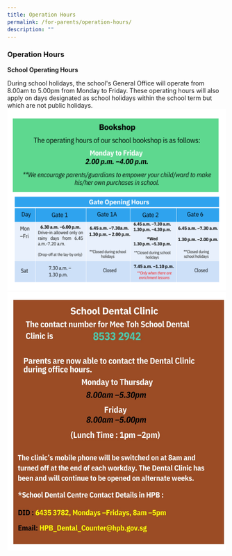 ```yaml
---
title: Operation Hours
permalink: /for-parents/operation-hours/
description: ""
---
```

### Operation Hours

         

**School Operating Hours**

During school holidays, the school's General Office will operate from 8.00am to 5.00pm from Monday to Friday. These operating hours will also apply on days designated as school holidays within the school term but which are not public holidays.
![](/images/For%20Parents/Operation%20Hours/bookshop%20and%20gate(1).png)  ![](/images/For%20Parents/Operation%20Hours/dental%20clinic(1).jpg)